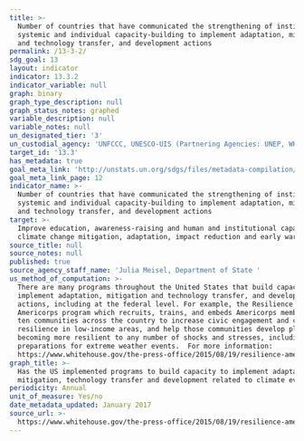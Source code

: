 ```yaml
---
title: >-
  Number of countries that have communicated the strengthening of institutional,
  systemic and individual capacity-building to implement adaptation, mitigation
  and technology transfer, and development actions
permalink: /13-3-2/
sdg_goal: 13
layout: indicator
indicator: 13.3.2
indicator_variable: null
graph: binary
graph_type_description: null
graph_status_notes: graphed
variable_description: null
variable_notes: null
un_designated_tier: '3'
un_custodial_agency: 'UNFCCC, UNESCO-UIS (Partnering Agencies: UNEP, WHO, WMO, FAO)'
target_id: '13.3'
has_metadata: true
goal_meta_link: 'http://unstats.un.org/sdgs/files/metadata-compilation/Metadata-Goal-13.pdf'
goal_meta_link_page: 12
indicator_name: >-
  Number of countries that have communicated the strengthening of institutional,
  systemic and individual capacity-building to implement adaptation, mitigation
  and technology transfer, and development actions
target: >-
  Improve education, awareness-raising and human and institutional capacity on
  climate change mitigation, adaptation, impact reduction and early warning.
source_title: null
source_notes: null
published: true
source_agency_staff_name: 'Julia Meisel, Department of State '
us_method_of_computation: >-
  There are many programs throughout the United States that build capacity to
  implement adaptation, mitigation and technology transfer, and development
  actions, including at the federal level. For example, the Resilience
  Americorps program which recruits, trains, and embeds Americorps members in
  ten communities across the country to increase civic engagement and community
  resilience in low-income areas, and help those communities develop plans for
  becoming more resilient to any number of shocks and stresses, including better
  preparations for extreme weather events.  For more information:
  https://www.whitehouse.gov/the-press-office/2015/08/19/resilience-americorps-announces-ten-cities-its-pilot-program-support
graph_title: >-
  Has the US implemented programs to build capacity to implement adaptation,
  mitigation, technology transfer and development related to climate events?
periodicity: Annual
unit_of_measure: Yes/no
date_metadata_updated: January 2017
source_url: >-
  https://www.whitehouse.gov/the-press-office/2015/08/19/resilience-americorps-announces-ten-cities-its-pilot-program-support
---
```

